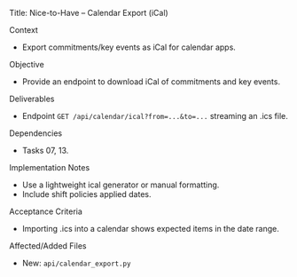 Title: Nice-to-Have – Calendar Export (iCal)

Context
- Export commitments/key events as iCal for calendar apps.

Objective
- Provide an endpoint to download iCal of commitments and key events.

Deliverables
- Endpoint `GET /api/calendar/ical?from=...&to=...` streaming an .ics file.

Dependencies
- Tasks 07, 13.

Implementation Notes
- Use a lightweight ical generator or manual formatting.
- Include shift policies applied dates.

Acceptance Criteria
- Importing .ics into a calendar shows expected items in the date range.

Affected/Added Files
- New: `api/calendar_export.py`

